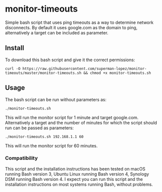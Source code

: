 # monitor-timeouts
Simple bash script that uses ping timeouts as a way to determine network disconnects.  By default it uses google.com as the domain to ping, alternatively a target can be included as parameter.
## Install

To download this bash script and give it the correct permissions:
```
curl -O https://raw.githubusercontent.com/superman-lopez/monitor-timeouts/master/monitor-timeouts.sh && chmod +x monitor-timeouts.sh
```

## Usage

The bash script can be run without parameters as: 
```
./monitor-timeouts.sh
```

This will run the monitor script for 1 minute and target google.com.  Alternatively a target and the number of minutes for which the script should run can be passed as parameters:
```
./monitor-timeouts.sh 192.168.1.1 60
```
This will run the monitor script for 60 minutes.

### Compatibility
This script and the installation instructions has been tested on macOS running Bash version 3, Ubuntu Linux running Bash version 4, Synology DSM running Bash version 4.  I expect you can run this script and the installation instructions on most systems running Bash, without problems.
